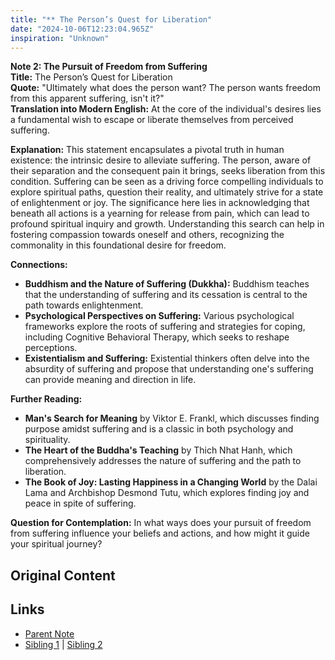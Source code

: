 ```yaml
---
title: "** The Person’s Quest for Liberation"
date: "2024-10-06T12:23:04.965Z"
inspiration: "Unknown"
---
```


  
**Note 2: The Pursuit of Freedom from Suffering**  
**Title:** The Person’s Quest for Liberation  
**Quote:** "Ultimately what does the person want? The person wants freedom from this apparent suffering, isn't it?"  
**Translation into Modern English:** At the core of the individual's desires lies a fundamental wish to escape or liberate themselves from perceived suffering.  

**Explanation:** This statement encapsulates a pivotal truth in human existence: the intrinsic desire to alleviate suffering. The person, aware of their separation and the consequent pain it brings, seeks liberation from this condition. Suffering can be seen as a driving force compelling individuals to explore spiritual paths, question their reality, and ultimately strive for a state of enlightenment or joy. The significance here lies in acknowledging that beneath all actions is a yearning for release from pain, which can lead to profound spiritual inquiry and growth. Understanding this search can help in fostering compassion towards oneself and others, recognizing the commonality in this foundational desire for freedom.  

**Connections:**  
- **Buddhism and the Nature of Suffering (Dukkha):** Buddhism teaches that the understanding of suffering and its cessation is central to the path towards enlightenment.  
- **Psychological Perspectives on Suffering:** Various psychological frameworks explore the roots of suffering and strategies for coping, including Cognitive Behavioral Therapy, which seeks to reshape perceptions.  
- **Existentialism and Suffering:** Existential thinkers often delve into the absurdity of suffering and propose that understanding one's suffering can provide meaning and direction in life.  

**Further Reading:**  
- **Man's Search for Meaning** by Viktor E. Frankl, which discusses finding purpose amidst suffering and is a classic in both psychology and spirituality.  
- **The Heart of the Buddha's Teaching** by Thich Nhat Hanh, which comprehensively addresses the nature of suffering and the path to liberation.  
- **The Book of Joy: Lasting Happiness in a Changing World** by the Dalai Lama and Archbishop Desmond Tutu, which explores finding joy and peace in spite of suffering.  

**Question for Contemplation:** In what ways does your pursuit of freedom from suffering influence your beliefs and actions, and how might it guide your spiritual journey?  


## Original Content



## Links

- [Parent Note](/parent-note.md)
- [Sibling 1](/zettel1.md) | [Sibling 2](/zettel2.md)
